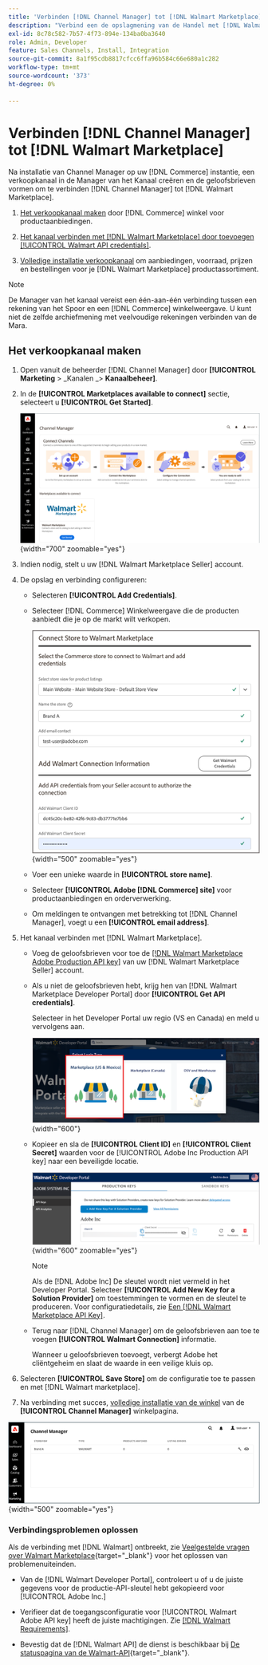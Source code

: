 ```yaml
---
title: 'Verbinden [!DNL Channel Manager] tot [!DNL Walmart Marketplace]'
description: "Verbind een de opslagmening van de Handel met [!DNL Walmart Marketplace] om het verkoopkanaal te creëren voor het beheren van aanbiedingen, voorraad, prijs en bestellingen van producten voor de handel in Walmart Marketplace."
exl-id: 8c78c582-7b57-4f73-894e-134ba0ba3640
role: Admin, Developer
feature: Sales Channels, Install, Integration
source-git-commit: 8a1f95cdb8817cfcc6ffa96b584c66e680a1c282
workflow-type: tm+mt
source-wordcount: '373'
ht-degree: 0%

---
```


# Verbinden [!DNL Channel Manager] tot [!DNL Walmart Marketplace]

Na installatie van Channel Manager op uw [!DNL Commerce] instantie, een verkoopkanaal in de Manager van het Kanaal creëren en de geloofsbrieven vormen om te verbinden [!DNL Channel Manager] tot [!DNL Walmart Marketplace].

1. [Het verkoopkanaal maken](#create-the-sales-channel) door [!DNL Commerce] winkel voor productaanbiedingen.

1. [Het kanaal verbinden met [!DNL Walmart Marketplace] door toevoegen [!UICONTROL Walmart API credentials]](#connect-the-channel-to-walmart-marketplace).

1. [Volledige installatie verkoopkanaal](#complete-sales-channel-store-setup) om aanbiedingen, voorraad, prijzen en bestellingen voor je [!DNL Walmart Marketplace] productassortiment.

>[!NOTE]
>
>De Manager van het kanaal vereist een één-aan-één verbinding tussen een rekening van het Spoor en een [!DNL Commerce] winkelweergave. U kunt niet de zelfde archiefmening met veelvoudige rekeningen verbinden van de Mara.

## Het verkoopkanaal maken

1. Open vanuit de beheerder [!DNL Channel Manager] door **[!UICONTROL Marketing** > _Kanalen _> **Kanaalbeheer]**.

1. In de **[!UICONTROL Marketplaces available to connect]** sectie, selecteert u **[!UICONTROL Get Started]**.

   ![Nieuwe verbinding maken [!DNL Walmart] opslaan naar [!DNL Channel Manager]](assets/channel-manager-home.png){width="700" zoomable="yes"}

1. Indien nodig, stelt u uw [!DNL Walmart Marketplace Seller] account.

1. De opslag en verbinding configureren:

   - Selecteren **[!UICONTROL Add Credentials]**.

   - Selecteer [!DNL Commerce] Winkelweergave die de producten aanbiedt die je op de markt wilt verkopen.

     ![Verbinding configureren tussen [!DNL Commerce] en [!DNL Walmart Marketplace] van [!DNL Channel Manager]](assets/configure-commerce-to-marketplace-connection.png){width="500" zoomable="yes"}

   - Voer een unieke waarde in **[!UICONTROL store name]**.

   - Selecteer **[!UICONTROL Adobe [!DNL Commerce] site]** voor productaanbiedingen en orderverwerking.

   - Om meldingen te ontvangen met betrekking tot [!DNL Channel Manager], voegt u een **[!UICONTROL email address]**.

1. Het kanaal verbinden met [!DNL Walmart Marketplace].

   - Voeg de geloofsbrieven voor toe de [[!DNL Walmart Marketplace Adobe Production API key]](walmart-requirements.md#generate-a-walmart-marketplace-production-api-key) van uw [!DNL Walmart Marketplace Seller] account.

   - Als u niet de geloofsbrieven hebt, krijg hen van [!DNL Walmart Marketplace Developer Portal] door **[!UICONTROL Get API credentials]**.

     Selecteer in het Developer Portal uw regio (VS en Canada) en meld u vervolgens aan.

     ![[!DNL Walmart Marketplace] accountaanmelding](assets/walmart-marketplace-login-page.png){width="600"}

   - Kopieer en sla de **[!UICONTROL Client ID]** en **[!UICONTROL Client Secret]** waarden voor de [!UICONTROL Adobe Inc Production API key] naar een beveiligde locatie.

     ![[!DNL Walmart Marketplace API key] configuratiepagina](assets/walmart-api-key-management-form.png){width="600" zoomable="yes"}

     >[!NOTE]
     >
     >Als de [!DNL Adobe Inc] De sleutel wordt niet vermeld in het Developer Portal. Selecteer **[!UICONTROL Add New Key for a Solution Provider]** om toestemmingen te vormen en de sleutel te produceren. Voor configuratiedetails, zie [Een [!DNL Walmart Marketplace API Key]](walmart-requirements.md#generate-a-walmart-marketplace-api-key).

   - Terug naar [!DNL Channel Manager] om de geloofsbrieven aan toe te voegen **[!UICONTROL Walmart Connection]** informatie.

     Wanneer u geloofsbrieven toevoegt, verbergt Adobe het cliëntgeheim en slaat de waarde in een veilige kluis op.

1. Selecteren **[!UICONTROL Save Store]** om de configuratie toe te passen en met [!DNL Walmart marketplace].

1. Na verbinding met succes, [volledige installatie van de winkel](complete-sales-channel-store-setup.md) van de **[!UICONTROL Channel Manager]** winkelpagina.

![Eerste winkel instellen](assets/channel-manager-setup-first-store.png){width="500" zoomable="yes"}

### Verbindingsproblemen oplossen

Als de verbinding met [!DNL Walmart] ontbreekt, zie [Veelgestelde vragen over Walmart Marketplace](https://developer.walmart.com/faq/us/faq-auth/){target="_blank"} voor het oplossen van problemenuiteinden.

- Van de [!DNL Walmart Developer Portal], controleert u of u de juiste gegevens voor de productie-API-sleutel hebt gekopieerd voor [!UICONTROL Adobe Inc.]

- Verifieer dat de toegangsconfiguratie voor [!UICONTROL Walmart Adobe API key] heeft de juiste machtigingen. Zie [[!DNL Walmart Requirements]](walmart-requirements.md##generate-a-walmart-marketplace-api-key).

- Bevestig dat de [!DNL Walmart API] de dienst is beschikbaar bij [De statuspagina van de Walmart-API](https://developer.walmart.com/us/whats-new/new-api-status-information-now-available/){target="_blank"}.
